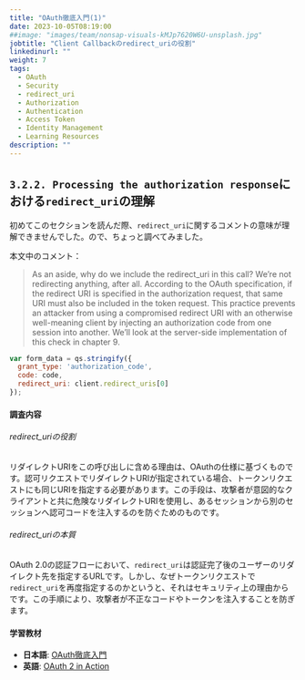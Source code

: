 ```yaml
---
title: "OAuth徹底入門(1)"
date: 2023-10-05T08:19:00
##image: "images/team/nonsap-visuals-kMJp7620W6U-unsplash.jpg"
jobtitle: "Client Callbackのredirect_uriの役割"
linkedinurl: ""
weight: 7
tags:
  - OAuth
  - Security
  - redirect_uri
  - Authorization
  - Authentication
  - Access Token
  - Identity Management
  - Learning Resources
description: ""
---
```


## `3.2.2. Processing the authorization response`における`redirect_uri`の理解

初めてこのセクションを読んだ際、`redirect_uri`に関するコメントの意味が理解できませんでした。ので、ちょっと調べてみました。

本文中のコメント：
> As an aside, why do we include the redirect_uri in this call? We’re not redirecting anything, after all. According to the OAuth specification, if the redirect URI is specified in the authorization request, that same URI must also be included in the token request. This practice prevents an attacker from using a compromised redirect URI with an otherwise well-meaning client by injecting an authorization code from one session into another. We’ll look at the server-side implementation of this check in chapter 9.

```javascript
var form_data = qs.stringify({
  grant_type: 'authorization_code',
  code: code,
  redirect_uri: client.redirect_uris[0]
});
```

#### 調査内容

###### redirect_uriの役割

リダイレクトURIをこの呼び出しに含める理由は、OAuthの仕様に基づくものです。認可リクエストでリダイレクトURIが指定されている場合、トークンリクエストにも同じURIを指定する必要があります。この手段は、攻撃者が意図的なクライアントと共に危険なリダイレクトURIを使用し、あるセッションから別のセッションへ認可コードを注入するのを防ぐためのものです。

###### redirect_uriの本質

OAuth 2.0の認証フローにおいて、`redirect_uri`は認証完了後のユーザーのリダイレクト先を指定するURLです。しかし、なぜトークンリクエストで`redirect_uri`を再度指定するのかというと、それはセキュリティ上の理由からです。この手順により、攻撃者が不正なコードやトークンを注入することを防ぎます。

#### 学習教材

- **日本語**: [OAuth徹底入門](https://www.amazon.co.jp/OAuth%E5%BE%B9%E5%BA%95%E5%85%A5%E9%96%80-%E3%82%BB%E3%82%AD%E3%83%A5%E3%82%A2%E3%81%AA%E8%AA%8D%E5%8F%AF%E3%82%B7%E3%82%B9%E3%83%86%E3%83%A0%E3%82%92%E9%81%A9%E7%94%A8%E3%81%99%E3%82%8B%E3%81%9F%E3%82%81%E3%81%AE%E5%8E%9F%E5%89%87%E3%81%A8%E5%AE%9F%E8%B7%B5-Justin-Richer/dp/4798159298)
- **英語**: [OAuth 2 in Action](https://www.manning.com/books/oauth-2-in-action)
